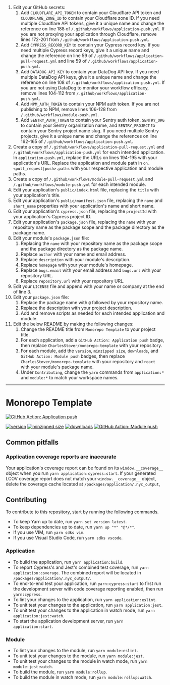 1. Edit your GitHub secrets:
   1. Add `CLOUDFLARE_API_TOKEN` to contain your Cloudflare API token and
      `CLOUDFLARE_ZONE_ID` to contain your Cloudflare zone ID. If you need
      multiple Cloudflare API tokens, give it a unique name and change the
      reference on line 188 of `/.github/workflows/application-push.yml`. If you
      are not proxying your application through Cloudflare, remove lines 172-201
      from `/.github/workflows/application-push.yml`.
   2. Add `CYPRESS_RECORD_KEY` to contain your Cypress record key. If you need
      multiple Cypress record keys, give it a unique name and change the
      reference on line 59 of `/.github/workflows/application-pull-request.yml`
      and line 59 of `/.github/workflows/application-push.yml`.
   3. Add `DATADOG_API_KEY` to contain your DataDog API key. If you need
      multiple DataDog API keys, give it a unique name and change the reference
      on line 108 of `/.github/workflows/application-push.yml`. If you are not
      using DataDog to monitor your workflow efficacy, remove lines 104-112 from
      `/.github/workflows/application-push.yml`.
   4. Add `NPM_AUTH_TOKEN` to contain your NPM auth token. If you are not
      publishing to NPM, remove lines 106-128 from
      `/.github/workflows/module-push.yml`.
   5. Add `SENTRY_AUTH_TOKEN` to contain your Sentry auth token, `SENTRY_ORG` to
      contain your Sentry organization name, and `SENTRY_PROJECT` to contain
      your Sentry project name slug. If you need multiple Sentry projects, give
      it a unique name and change the references on line 162-165 of
      `/.github/workflows/application-push.yml`.
2. Create a copy of `/.github/workflows/application-pull-request.yml` and
   `/.github/workflows/application-push.yml` for each intended application. In
   `application-push.yml`, replace the URLs on lines 194-195 with your
   application's URL. Replace the application and module path in
   `on.<pull_request|push>.paths` with your respective application and module
   paths.
3. Create a copy of `/.github/workflows/module-pull-request.yml` and
   `/.github/workflows/module-push.yml` for each intended module.
4. Edit your application's `public/index.html` file, replacing the `title` with
   your application's title.
5. Edit your application's `public/manifest.json` file, replacing the `name` and
   `short_name` properties with your application's name and short name.
6. Edit your application's `cypress.json` file, replacing the `projectId` with
   your application's Cypress project ID.
7. Edit your application's `package.json` file, replacing the `name` with your
   repository name as the package scope and the package directory as the package
   name.
8. Edit your module's `package.json` file:
   1. Replacing the `name` with your repository name as the package scope and
      the package directory as the package name.
   2. Replace `author` with your name and email address.
   3. Replace `description` with your module's description.
   4. Replace `homepage` with your your module's homepage.
   5. Replace `bugs.email` with your email address and `bugs.url` with your
      repository URL.
   6. Replace `repository.url` with your repository URL.
9. Edit your `LICENSE` file and append with your name or company at the end of
   line 3.
10. Edit your `package.json` file:
    1. Replace the package name with `@` followed by your repository name.
    2. Replace the description with your project description.
    3. Add and remove scripts as needed for each intended application and module.
11. Edit the below README by making the following changes:
    1. Change the README title from `Monorepo Template` to your project title.
    2. For each application, add a `GitHub Action: Application push` badge, then
       replace `CharlesStover/monorepo-template` with your repository.
    3. For each module, add the `version`, `minzipped size`, `downloads`, and
       `GitHub Action: Module push` badges, then replace
       `CharlesStover/monorepo-template` with your repository and `react` with
       your module's package name.
    4. Under `Contributing`, change the `yarn` commands from `application:*` and
       `module:*` to match your workspace names.

---

# Monorepo Template

[![GitHub Action: Application push](https://github.com/CharlesStover/monorepo-template/actions/workflows/application-push.yml/badge.svg)](https://github.com/CharlesStover/monorepo-template/actions/workflows/application-push.yml)

[![version](https://img.shields.io/npm/v/react.svg?label=react)](https://www.npmjs.com/package/react)
[![minzipped size](https://img.shields.io/bundlephobia/minzip/react.svg)](https://www.npmjs.com/package/react)
[![downloads](https://img.shields.io/npm/dt/react.svg)](https://www.npmjs.com/package/react)
[![GitHub Action: Module push](https://github.com/CharlesStover/monorepo-template/actions/workflows/module-push.yml/badge.svg)](https://github.com/CharlesStover/monorepo-template/actions/workflows/module-push.yml)

## Common pitfalls

### Application coverage reports are inaccurate

Your application's coverage report can be found on its `window.__coverage__`
object when you run `yarn application:cypress:start`. If your generated LCOV
coverage report does not match your `window.__coverage__` object, delete the
coverage cache located at `/packages/application/.nyc_output`,

## Contributing

To contribute to this repository, start by running the following commands.

- To keep Yarn up to date, run `yarn set version latest`.
- To keep dependencies up to date, run `yarn up "*" "@*/*"`.
- If you use VIM, run `yarn sdks vim`.
- If you use Visual Studio Code, run `yarn sdks vscode`.

### Application

- To build the application, run `yarn application:build`.
- To report Cypress's and Jest's combined test coverage, run
  `yarn application:coverage`. The combined report will be located in
  `/packages/application/.nyc_output/`.
- To end-to-end test your application, run `yarn:cypress:start` to first run the
  development server with code coverage reporting enabled, then run
  `yarn:cypress`.
- To lint your changes to the application, run `yarn application:eslint`.
- To unit test your changes to the application, run `yarn application:jest`.
- To unit test your changes to the application in watch mode, run
  `yarn application:jest:watch`.
- To start the application development server, run `yarn application:start`.

### Module

- To lint your changes to the module, run `yarn module:eslint`.
- To unit test your changes to the module, run `yarn module:jest`.
- To unit test your changes to the module in watch mode, run
  `yarn module:jest:watch`.
- To build the module, run `yarn module:rollup`.
- To build the module in watch mode, run `yarn module:rollup:watch`.
